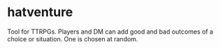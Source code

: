 # hatventure

Tool for TTRPGs. Players and DM can add good and bad outcomes of a choice or situation. One is chosen at random. 

